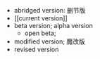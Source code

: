 - abridged version: 删节版
- [[current version]]
- beta version; alpha version
    - open beta;
- modified version; 魔改版
- revised version
